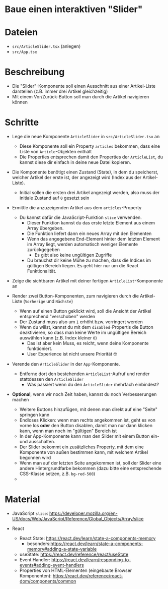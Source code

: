# Baue einen interaktiven "Slider"

# Dateien

* `src/ArticleSlider.tsx` (anlegen)
* `src/App.tsx`

# Beschreibung

* Die "Slider"-Komponente soll einen Ausschnitt aus einer Artikel-Liste darstellen (z.B. immer drei Artikel gleichzeitig)
* Mit einem Vor/Zurück-Button soll man durch die Artikel navigieren können

# Schritte

* Lege die neue Komponente `ArticleSlider` in `src/ArticleSlider.tsx` an
    * Diese Komponente soll ein Property `articles` bekommen, dass eine Liste von `Article`-Objekten enthält
    * Die Properties entsprechen damit den Properties der `ArticleList`, du kannst diese dir einfach in deine neue Datei kopieren.
* Die Komponente benötigt einen Zustand (State), in dem du speicherst, welcher Artikel der erste ist, der angezeigt wird (Index aus der Artikel-Liste).
    * Initial sollen die ersten drei Artikel angezeigt werden, also muss der initiale Zustand auf `0` gesetzt sein
* Ermittle die anzuzeigenden Artikel aus dem `articles`-Property
    * Du kannst dafür die JavaScript-Funktion `slice` verwenden.
        * Dieser Funktion kannst du das erste letzte Element aus einem Array übergeben.
        * Die Funktion liefert dann ein neues Array mit den Elementen
        * Wenn das angegebene End-Element hinter dem letzten Element im Array liegt, werden automatisch weniger Elemente zurückgegeben
            * Es gibt also keine ungültigen Zugriffe
        * Du brauchst dir keine Mühe zu machen, dass die Indices im gültigen Bereich liegen. Es geht hier nur um die React Funktionalität.
* Zeige die sichtbaren Artikel mit deiner fertigen `ArticleList`-Komponente an
* Render zwei Button-Komponenten, zum navigieren durch die Artikel-Liste (`Vorherige` und `Nächste`)
    * Wenn auf einen Button geklickt wird, soll die Ansicht der Artikel entsprechend "verschoben" werden
    * Der Zustand muss also um `1` erhöht bzw. verringert werden
    * Wenn du willst, kannst du mit dem `disabled`-Propertis die Button deaktivieren, so dass man keine Werte im ungültigen Bereich auswählen kann (z.B. Index kleiner `0`)
        * Das ist aber kein Muss, es reicht, wenn deine Komponente funktioniert.
        * User Experience ist nicht unsere Priorität 🤓
* Verende den `ArticleSlider` in der `App`-Komponente.
    * Entferne dort den bestehenden `ArticleList`-Aufruf und render stattdessen den `ArticleSlider`
        * Was passiert wenn du den `ArticleSlider` mehrfach einbindest?
* **Optional**, wenn wir noch Zeit haben, kannst du noch Verbesserungen machen

    * Weitere Buttons hinzufügen, mit denen man direkt auf eine "Seite" springen kann
    * Endloses Klicken: wenn man rechts angekommen ist, geht es von vorne los **oder** den Button disablen, damit man nur dann klicken kann, wenn man noch im "gültigen" Bereich ist
    * In der App-Komponente kann man den Slider mit einem Button ein- und ausschalten.
    * Der Slider bekommt ein zusätzliches Property, mit dem eine Komponente von außen bestimmen kann, mit welchem Artikel begonnen wird
    * Wenn man auf der letzten Seite angekommen ist, soll der Slider eine andere Hintergrundfarbe bekommen (dazu bitte eine entsprechende CSS-Klasse setzen, z.B. `bg-red-500`)
    *

# Material

* JavaScript `slice`: https://developer.mozilla.org/en-US/docs/Web/JavaScript/Reference/Global_Objects/Array/slice

* React
    * React State: https://react.dev/learn/state-a-components-memory
        * besonders:https://react.dev/learn/state-a-components-memory#adding-a-state-variable
    * useState: https://react.dev/reference/react/useState
    * Event Handler: https://react.dev/learn/responding-to-events#adding-event-handlers
    * Properties von HTML-Elementen (eingebaute Browser Komponenten): https://react.dev/reference/react-dom/components/common
